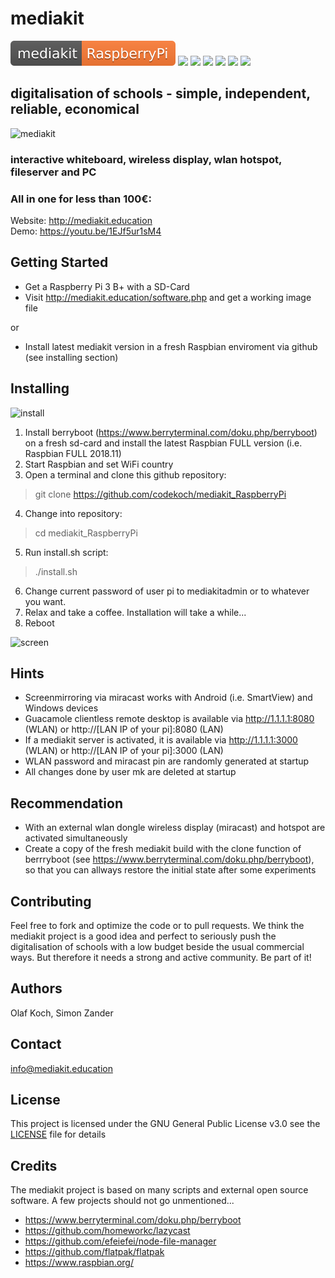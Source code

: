 # mediakit
![Version](mediakit-RaspberryPi-orange.svg)
![](https://img.shields.io/github/license/codekoch/mediakit_RaspberryPi.svg)
![](https://img.shields.io/github/last-commit/codekoch/mediakit_RaspberryPi.svg)
![](https://img.shields.io/github/release/codekoch/mediakit_RaspberryPi.svg)
![](https://img.shields.io/github/release-date/codekoch/mediakit_RaspberryPi.svg)
![](https://img.shields.io/github/watchers/codekoch/mediakit_RaspberryPi.svg?style=social)
![](https://img.shields.io/github/stars/codekoch/mediakit_RaspberryPi.svg?style=social)

## digitalisation of schools - simple, independent, reliable, economical 
![mediakit](http://mediakit.education/images/PenDisplay_Nuc2.jpg)
### interactive whiteboard, wireless display, wlan hotspot, fileserver and PC
### All in one for less than 100€:

Website: http://mediakit.education<br>
Demo: https://youtu.be/1EJf5ur1sM4
 
## Getting Started
- Get a Raspberry Pi 3 B+ with a SD-Card 
- Visit http://mediakit.education/software.php and get a working image file

or  
- Install latest mediakit version in a fresh Raspbian enviroment via github (see installing section)

## Installing
![install](http://mediakit.education/images/gitclone.jpg)
1. Install berryboot (https://www.berryterminal.com/doku.php/berryboot) on a fresh sd-card and install the latest Raspbian FULL version (i.e. Raspbian FULL 2018.11)
2. Start Raspbian and set WiFi country 
3. Open a terminal and clone this github repository: 
> git clone https://github.com/codekoch/mediakit_RaspberryPi
4. Change into repository:
>cd mediakit_RaspberryPi
5. Run install.sh script:
>./install.sh
6. Change current password of user pi to mediakitadmin or to whatever you want.
7. Relax and take a coffee. Installation will take a while...
8. Reboot

![screen](http://mediakit.education/images/collage.jpg)

## Hints
- Screenmirroring via miracast works with Android (i.e. SmartView) and Windows devices 
- Guacamole clientless remote desktop is available via http://1.1.1.1:8080 (WLAN) or http://[LAN IP of your pi]:8080 (LAN)
- If a mediakit server is activated, it is available via http://1.1.1.1:3000 (WLAN) or http://[LAN IP of your pi]:3000 (LAN) 
- WLAN password and miracast pin are randomly generated at startup
- All changes done by user mk are deleted at startup

## Recommendation
- With an external wlan dongle wireless display (miracast) and hotspot are activated simultaneously
- Create a copy of the fresh mediakit build with the clone function of berrryboot (see https://www.berryterminal.com/doku.php/berryboot), so that you can allways restore the initial state after some experiments

## Contributing
Feel free to fork and optimize the code or to pull requests. We think the mediakit project is a good idea and perfect to seriously push the digitalisation of schools with a low budget beside the usual commercial ways. But therefore it needs a strong and active community. Be part of it!

## Authors
Olaf Koch, Simon Zander

## Contact
info@mediakit.education

## License
This project is licensed under the GNU General Public License v3.0 see the [LICENSE](https://github.com/codekoch/mediakit_RaspberryPi/blob/master/LICENSE) file for details

## Credits 
The mediakit project is based on many scripts and external open source software. A few projects should not go unmentioned...
- https://www.berryterminal.com/doku.php/berryboot
- https://github.com/homeworkc/lazycast
- https://github.com/efeiefei/node-file-manager
- https://github.com/flatpak/flatpak
- https://www.raspbian.org/



